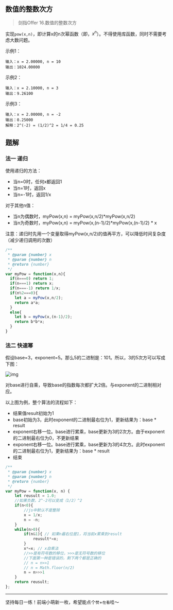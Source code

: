 ## 数值的整数次方

> 剑指Offer 16.数值的整数次方

实现`pow(x,n)`，即计算x的n次幂函数（即，$x^n$）。不得使用库函数，同时不需要考虑大数问题。

示例1：

```
输入：x = 2.00000, n = 10
输出：1024.00000
```

示例2：

```
输入：x = 2.10000, n = 3
输出：9.26100
```

示例3：

```
输入：x = 2.00000, n = -2
输出：0.25000
解释：2^(-2) = (1/2)^2 = 1/4 = 0.25
```

## 题解

### 法一 递归

使用递归的方法：

- 当n=0时，任何x都返回1
- 当n=1时，返回x
- 当n=-1时，返回1/x

对于其他n值：

- 当n为偶数时，myPow(x,n) = myPow(x,n/2)*myPow(x,n/2)
- 当n为奇数时，myPow(x,n) = myPow(x,(n-1)/2)*myPow(x,(n-1)/2) * x

注意：递归时先用一个变量取得myPow(x,n/2)的值再平方，可以降低时间复杂度（减少递归调用的次数）

```javascript
/**
 * @param {number} x
 * @param {number} n
 * @return {number}
 */
var myPow = function(x,n){
  if(n===0) return 1;
  if(n===1) return x;
  if(n===-1) return 1/x;
  if(n%2===0){
    let a = myPow(x,n/2);
    return a*a;
  }
  else{
    let b = myPow(x,(n-1)/2);
    return b*b*x;
  }
}
```

### 法二 快速幂

假设base=3，exponent=5。那么5的二进制是：101。所以，3的5次方可以写成下图：

![img](https://pic.leetcode-cn.com/07b61523ab54c8acd38db44abee96017e29cddfa387488bbaabb3313fe8a842e.jpg)

对base进行自乘，导致base的指数每次都扩大2倍。与exponent的二进制相对应。

以上图为例，整个算法的流程如下：

- 结果值result初始为1
- base初始为3，此时exponent的二进制最右位为1，更新结果为：base * result
- exponent右移一位。base进行累乘，base更新为3的2次方。由于exponent的二进制最右位为0，不更新结果
- exponent右移一位。base进行累乘，base更新为3的4次方。此时exponent的二进制最右位为1，更新结果为：base * result
- 结束

```javascript
/**
 * @param {number} x
 * @param {number} n
 * @return {number}
 */
var myPow = function(x, n) {
    let reusult = 1.0;
    //如果负数，2^-2可以变成（1/2）^2
    if(n<0){
        //js中默认不是整除
        x = 1/x;
        n = -n;
    }
    while(n>0){
        if(n&1){ // 如果n最右位是1，将当前x累乘到result
            reusult*=x;
        }
        x*=x; // x自乘法
        //>>是有符号数的移位，>>>是无符号数的移位
        //下面第一种是错误的，剩下两个都是正确的
        // n = n>>1
        // n = Math.floor(n/2)
        n = n>>>1
    }
    return reusult;
};
```

****

坚持每日一练！前端小萌新一枚，希望能点个`赞`+`在看`哇～

